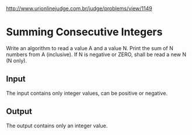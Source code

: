 http://www.urionlinejudge.com.br/judge/problems/view/1149

# Summing Consecutive Integers

Write an algorithm to read a value A and a value N. Print the sum of N numbers
from A (inclusive). If N is negative or ZERO, shall be read a new N (N only).

## Input

The input contains only integer values, ​​can be positive or negative.

## Output

The output contains only an integer value.
